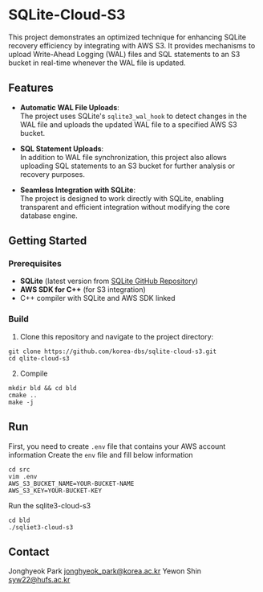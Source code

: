 # SQLite-Cloud-S3


This project demonstrates an optimized technique for enhancing SQLite recovery efficiency by integrating with AWS S3. 
It provides mechanisms to upload Write-Ahead Logging (WAL) files and SQL statements to an S3 bucket in real-time whenever the WAL file is updated. 

## Features

- **Automatic WAL File Uploads**:  
  The project uses SQLite's `sqlite3_wal_hook` to detect changes in the WAL file and uploads the updated WAL file to a specified AWS S3 bucket.
  
- **SQL Statement Uploads**:  
  In addition to WAL file synchronization, this project also allows uploading SQL statements to an S3 bucket for further analysis or recovery purposes.

- **Seamless Integration with SQLite**:  
  The project is designed to work directly with SQLite, enabling transparent and efficient integration without modifying the core database engine.

## Getting Started

### Prerequisites
- **SQLite** (latest version from [SQLite GitHub Repository](https://github.com/sqlite/sqlite))
- **AWS SDK for C++** (for S3 integration)
- C++ compiler with SQLite and AWS SDK linked

### Build
1. Clone this repository and navigate to the project directory:
```
git clone https://github.com/korea-dbs/sqlite-cloud-s3.git
cd qlite-cloud-s3
```

2. Compile
```
mkdir bld && cd bld
cmake ..
make -j
```

## Run

First, you need to create `.env` file that contains your AWS account information
Create the `env` file and fill below information

```
cd src
vim .env
AWS_S3_BUCKET_NAME=YOUR-BUCKET-NAME
AWS_S3_KEY=YOUR-BUCKET-KEY
```

Run the sqlite3-cloud-s3 
```
cd bld
./sqliet3-cloud-s3
```

## Contact

Jonghyeok Park jonghyeok_park@korea.ac.kr
Yewon Shin syw22@hufs.ac.kr
